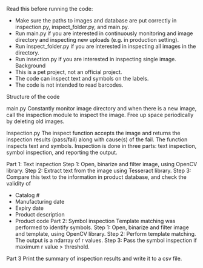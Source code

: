 Read this before running the code:
-	Make sure the paths to images and database are put correctly in inspection.py, inspect_folder.py,  and main.py.
-	Run main.py if you are interested in continuously monitoring and image directory and inspecting new uploads (e.g. in production setting).
-	Run inspect_folder.py if you are interested in inspecting all images in the directory.
-	Run insection.py if you are interested in inspecting single image.
Background
- This is a pet project, not an official project.
- The code can inspect text and symbols on the labels.
- The code is not intended to read barcodes. 

Structure of the code

main.py
 Constantly monitor image directory and when there is a new image, call the inspection module to inspect the image.
 Free up space periodically by deleting old images.

Inspection.py
The inspect function accepts the image and returns the inspection results (pass/fail) along with cause(s) of the fail.
The function inspects text and symbols. Inspection is done in three parts: text inspection, symbol inspection, and reporting the output.

Part 1: Text inspection
Step 1: Open, binarize and filter image, using OpenCV library.
Step 2: Extract text from the image using Tesseract library.
Step 3: Compare this text to the information in product database, and check the validity of
-	Catalog #
-	Manufacturing date
-	Expiry date
-	Product description
-	Product code
Part 2: Symbol inspection
Template matching was performed to identify symbols.
Step 1: Open, binarize and filter image and template, using OpenCV library.
Step 2: Perform template matching. The output is a ndarray of r values.
Step 3: Pass the symbol inspection if maximum r value > threshold.

Part 3
Print the summary of inspection results and write it to a csv file.


